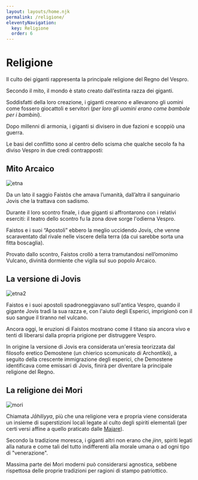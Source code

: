 ```yaml
---
layout: layouts/home.njk
permalink: /religione/
eleventyNavigation:
  key: Religione
  order: 6
---
```


# Religione

Il culto dei giganti rappresenta la principale religione del Regno del Vespro.

Secondo il mito, il mondo è stato creato dall’estinta razza dei giganti.

Soddisfatti della loro creazione, i giganti crearono e allevarono gli uomini come fossero giocattoli e servitori (_per loro gli uomini erano come bambole per i bambini_).

Dopo millenni di armonia, i giganti si divisero in due fazioni e scoppiò una guerra.

Le basi del conflitto sono al centro dello scisma che qualche secolo fa ha diviso Vespro in due credi contrapposti:

## Mito Arcaico

![etna](https://upload.wikimedia.org/wikipedia/commons/c/cc/Mount_Etna_1842.jpg)

Da un lato il saggio Faistòs che amava l’umanità, dall’altra il sanguinario Jovis che la trattava con sadismo.

Durante il loro scontro finale, i due giganti si affrontarono con i relativi eserciti: il teatro dello scontro fu la zona dove sorge l'odierna Vespro.

Faistos e i suoi “Apostoli” ebbero la meglio uccidendo Jovis, che venne scaraventato dal rivale nelle viscere della terra (da cui sarebbe sorta una fitta boscaglia).

Provato dallo scontro, Faistos crollò a terra tramutandosi nell’omonimo Vulcano, divinità dormiente che vigila sul suo popolo Arcaico.

## La versione di Jovis

![etna2](https://upload.wikimedia.org/wikipedia/commons/5/5d/Eruzione_dell%27Etna_del_1766%2C_incisione_colorata_di_Alessandro_D%27Anna.jpg)

Faistos e i suoi apostoli spadroneggiavano sull'antica Vespro, quando il gigante Jovis tradì la sua razza e, con l'aiuto degli Esperici, imprigionò con il suo sangue il tiranno nel vulcano.

Ancora oggi, le eruzioni di Faistos mostrano come il titano sia ancora vivo e tenti di liberarsi dalla propria prigione per distruggere Vespro.

In origine la versione di Jovis era considerata un'eresia teorizzata dal filosofo eretico Demostene (un chierico scomunicato di Archontikó), a seguito della crescente immigrazione degli esperici, che Demostene identificava come emissari di Jovis, finirà per diventare la principale religione del Regno.

## La religione dei Mori

![mori](https://upload.wikimedia.org/wikipedia/commons/thumb/e/ea/Basawan._The_Thief%2C_the_Demon_and_the_Devotee._An_illustration_from_the_Anvar-i_Suhaili%2C_dated_1570-71._Library_of_the_School_of_Oriental_and_African_Studies%2C_London_-_%D0%BA%D0%BE%D0%BF%D0%B8%D1%8F.jpg/800px-thumbnail.jpg)

Chiamata _Jāhiliyya_, più che una religione vera e propria viene considerata un insieme di superstizioni locali legate al culto degli spiriti elementali (per certi versi affine a quello praticato dalle [Majare](/classi/majara/)).

Secondo la tradizione moresca, i giganti altri non erano che _jinn_, spiriti legati alla natura e come tali del tutto indifferenti alla morale umana o ad ogni tipo di "venerazione".

Massima parte dei Mori moderni può considerarsi agnostica, sebbene rispettosa delle proprie tradizioni per ragioni di stampo patriottico.
